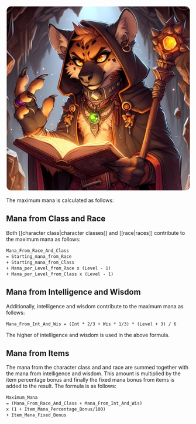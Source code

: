![maximum-mana](/uploads/Maximum%20Mana/maximum-mana.webp)

The maximum mana is calculated as follows:

## Mana from Class and Race

Both [[character class|character classes]] and [[race|races]] contribute to the maximum mana as follows:

```
Mana_From_Race_And_Class
= Starting_mana_from_Race
+ Starting_mana_from_Class
+ Mana_per_Level_from_Race x (Level - 1)
+ Mana_per_Level_from_Class x (Level - 1)
```

## Mana from Intelligence and Wisdom

Additionally, intelligence and wisdom contribute to the maximum mana as follows:

```
Mana_From_Int_And_Wis = (Int * 2/3 + Wis * 1/3) * (Level + 3) / 6
```

The higher of intelligence and wisdom is used in the above formula.

## Mana from Items

The mana from the character class and and race are summed together with the mana from intelligence and wisdom. This amount is multiplied by the item percentage bonus and finally the fixed mana bonus from items is added to the result. The formula is as follows:

```
Maximum_Mana
= (Mana_From_Race_And_Class + Mana_From_Int_And_Wis)
x (1 + Item_Mana_Percentage_Bonus/100)
+ Item_Mana_Fixed_Bonus
```
